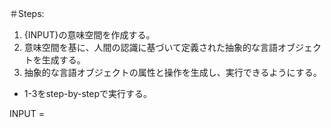 ＃Steps:
1. {INPUT}の意味空間を作成する。
2. 意味空間を基に、人間の認識に基づいて定義された抽象的な言語オブジェクトを生成する。
3. 抽象的な言語オブジェクトの属性と操作を生成し、実行できるようにする。
- 1-3をstep-by-stepで実行する。

INPUT = 
